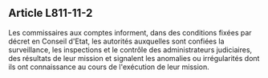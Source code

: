 Article L811-11-2
----
Les commissaires aux comptes informent, dans des conditions fixées par décret en
Conseil d'Etat, les autorités auxquelles sont confiées la surveillance, les
inspections et le contrôle des administrateurs judiciaires, des résultats de
leur mission et signalent les anomalies ou irrégularités dont ils ont
connaissance au cours de l'exécution de leur mission.
